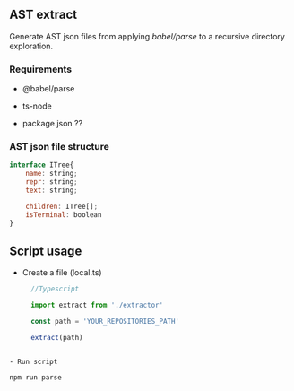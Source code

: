 ## AST extract

Generate AST json files from applying *babel/parse* to a recursive directory exploration.

### Requirements
- @babel/parse
- ts-node

- package.json ??


### AST json file structure

```js
interface ITree{
    name: string;
    repr: string;
    text: string;

    children: ITree[];
    isTerminal: boolean
}
```

## Script usage



- Create a file (local.ts) 
  ```js
    //Typescript

    import extract from './extractor'

    const path = 'YOUR_REPOSITORIES_PATH'

    extract(path)

```

- Run script
```
    npm run parse
```